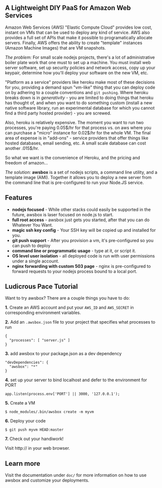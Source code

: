 ## A Lightweight DIY PaaS for Amazon Web Services

Amazon Web Services (AWS) "Elastic Compute Cloud" provides low cost, instant
on VMs that can be used to deploy any kind of service.  AWS also provides a
full set of APIs that make it possible to programatically allocate servers.
Finally, AWS offers the ability to create "template" instances (Amazon Machine
Images) that are VM snapshots.

*The problem:* For small scale nodejs projects, there's a lot of
administrative boiler plate work that one must to set up a machine.
You must install web server software, set up security policies and network
access, copy up your keypair, determine how you'll deploy your software on the
new VM, etc.

"Platform as a service" providers like heroku make most of these decisions for
you, providing a demand spun "vm-like" thing that you can deploy code on by
adhering to a couple conventions and `git pushing`.  Where heroku breaks down
is in *generativity* - you are limited to doing things that heroku has thought
of, and when you want to do something custom (install a new native software
library, run an experimental database for which you cannot find a third party
hosted provider) - you are screwed.

Also, heroku is relatively expensive.  The moment you want to run two
processes, you're paying 0.05$/hr for that process vs. on aws where
you can purchase a "micro" instance for 0.02$/hr for the whole VM.
The final area of expense is in "add-ons" - service providers that offer
things like hosted databases, email sending, etc.  A small scale database
can cost another .015$/hr.

So what we want is the convenience of Heroku, and the pricing and freedom
of amazon...

*The solution:* **awsbox** is a set of nodejs scripts, a command line utility,
and a template image (AMI).  Together it allows you to deploy a new server
from the command line that is pre-configured to run your Node.JS service.

## Features

  * **nodejs focused** - While other stacks could easily be supported in the future,
    awsbox is laser focused on node.js to start.
  * **full root access** - awsbox just gets you started, after that you can do
    Whatever You Want.
  * **magic ssh key config** - Your SSH key will be copied up and installed for you.
  * **git push support** - After you provision a vm, it's pre-configured so you can
    push to deploy
  * **command line or programmatic usage** - type at it, or script it.
  * **OS level user isolation** - all deployed code is run with user permissions under
    a single account.
  * **nginx forwarding with custom 503 page** - nginx is pre-configured to forward
    requests to your nodejs process bound to a local port.

## Ludicrous Pace Tutorial

Want to try awsbox?  There are a couple things you have to do:

**1.** Create an AWS account and put your `AWS_ID` and `AWS_SECRET` in corresponding
environment variables.

**2.** Add an `.awsbox.json` file to your project that specifies what processes to run

    {
      "processes": [ "server.js" ]
    }

**3.** add awsbox to your package.json as a dev dependency

    "devDependencies": {
      "awsbox": "*"
    }

**4.** set up your server to bind localhost and defer to the environment for PORT

    app.listen(process.env['PORT'] || 3000, '127.0.0.1');

**5.** Create a VM

    $ node_modules/.bin/awsbox create -m myvm

**6.** Deploy your code

    $ git push myvm HEAD:master

**7.** Check out your handiwork!

  Visit http://<my ip address> in your web browser.

## Learn more

Visit the documentation under `doc/` for more information on how to use awsbox
and customize your deployments.
